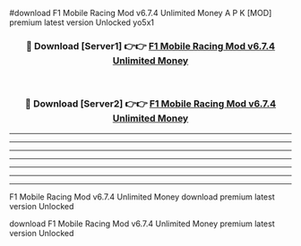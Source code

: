 #download F1 Mobile Racing Mod v6.7.4 Unlimited Money A P K [MOD] premium latest version Unlocked yo5x1 



<div align="center">
<h3>🔴 Download [Server1] 👉👉 <a href="https://apkdownload3.web.app/">F1 Mobile Racing Mod v6.7.4 Unlimited Money</a></h3><br>

<h3>🔴 Download [Server2] 👉👉 <a href="https://apkdownload3.web.app/">F1 Mobile Racing Mod v6.7.4 Unlimited Money</a></h3>
</div>





----------------------------------------------------------

----------------------------------------------------------

----------------------------------------------------------

----------------------------------------------------------

----------------------------------------------------------

----------------------------------------------------------

----------------------------------------------------------

F1 Mobile Racing Mod v6.7.4 Unlimited Money download premium latest version Unlocked

download F1 Mobile Racing Mod v6.7.4 Unlimited Money premium latest version Unlocked
